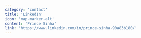 ```yaml
---
category: 'contact'
title: 'LinkedIn'
icon: 'map-marker-alt'
content: 'Prince Sinha'
link: 'https://www.linkedin.com/in/prince-sinha-90a83b180/'
---
```

